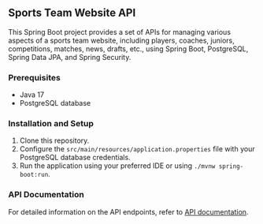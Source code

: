 ## Sports Team Website API
This Spring Boot project provides a set of APIs for managing various aspects of a sports team website, including players, coaches, juniors, competitions, matches, news, drafts, etc., using Spring Boot, PostgreSQL, Spring Data JPA, and Spring Security.

### Prerequisites
- Java 17
- PostgreSQL database

### Installation and Setup
1. Clone this repository.
2. Configure the ```src/main/resources/application.properties``` file with your PostgreSQL database credentials.
3. Run the application using your preferred IDE or using ```./mvnw spring-boot:run```.

### API Documentation
For detailed information on the API endpoints, refer to [API documentation](https://documenter.getpostman.com/view/24392833/2s9Xy3sBLL).
